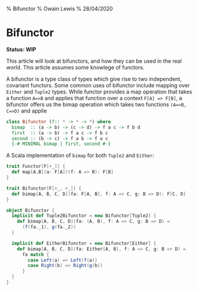 % Bifunctor
% Owain Lewis
% 28/04/2020

# Bifunctor

**Status: WIP**

This article will look at bifunctors, and how they can be used in the real world. This article assumes some knowlege of functors.

A bifunctor is a type class of types which give rise to two independent, covariant functors. Some common uses of bifunctor include mapping over `Either` and `Tuple2` types. While functor provides a map operation that takes a function `A=>B` and applies that function over a context `F[A] => F[B]`, a bifunctor offers us the bimap operation which takes two functions `(A=>B, C=>D)` and applie

```haskell
class Bifunctor (f:: * -> * -> *) where
  bimap  :: (a -> b) -> (c -> d) -> f a c -> f b d
  first  :: (a -> b) -> f a c -> f b c
  second :: (b -> c) -> f a b -> f a c
  {-# MINIMAL bimap | first, second #-}
```

A Scala implementation of `bimap` for both `Tuple2` and `Either`:

```scala
trait Functor[F[+_]] {
  def map[A,B](a: F[A])(f: A => B): F[B]
}

trait Bifunctor[F[+_, +_]] {
  def bimap[A, B, C, D](fa: F[A, B], f: A => C, g: B => D): F[C, D]
}

object Bifunctor {
  implicit def Tuple2Bifunctor = new Bifunctor[Tuple2] {
	def bimap[A, B, C, D](fa: (A, B), f: A => C, g: B => D) =
	  (f(fa._1), g(fa._2))
  }

  implicit def EitherBifunctor = new Bifunctor[Either] {
	def bimap[A, B, C, D](fa: Either[A, B], f: A => C, g: B => D) =
	  fa match {
		case Left(a) => Left(f(a))
		case Right(b) => Right(g(b))
	  }
  }
}
```
